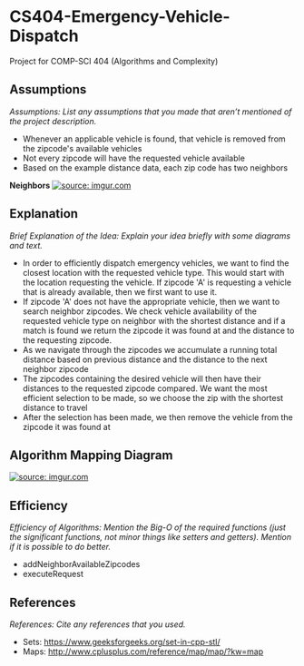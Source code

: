 # CS404-Emergency-Vehicle-Dispatch
Project for COMP-SCI 404 (Algorithms and Complexity)

**Assumptions** 
---
*Assumptions: List any assumptions that you made that aren’t mentioned of the project description.*

* Whenever an applicable vehicle is found, that vehicle is removed from the zipcode's available vehicles
* Not every zipcode will have the requested vehicle available
* Based on the example distance data, each zip code has two neighbors

**Neighbors**
<a href="https://imgur.com/ZGf26W3"><img src="https://i.imgur.com/ZGf26W3.png" title="source: imgur.com" /></a>

**Explanation**
---
*Brief Explanation of the Idea: Explain your idea briefly with some diagrams and text.*

* In order to efficiently dispatch emergency vehicles, we want to find the closest location with the requested vehicle type. This would start with the location requesting the vehicle. If zipcode 'A' is requesting a vehicle that is already available, then we first want to use it. 
* If zipcode 'A' does not have the appropriate vehicle, then we want to search neighbor zipcodes. We check vehicle availability of the requested vehicle type on neighbor with the shortest distance and if a match is found we return the zipcode it was found at and the distance to the requesting zipcode.
* As we navigate through the zipcodes we accumulate a running total distance based on previous distance and the distance to the next neighbor zipcode
* The zipcodes containing the desired vehicle will then have their distances to the requested zipcode compared. We want the most efficient selection to be made, so we choose the zip with the shortest distance to travel
* After the selection has been made, we then remove the vehicle from the zipcode it was found at

**Algorithm Mapping Diagram**
---
<a href="https://imgur.com/MDeugqs"><img src="https://i.imgur.com/MDeugqs.png" title="source: imgur.com" /></a>

**Efficiency**
---
*Efficiency of Algorithms: Mention the Big-O of the required functions (just the significant functions, not minor things like setters and getters).  Mention if it is possible to do better.*

* addNeighborAvailableZipcodes
* executeRequest
 
**References**
---
*References: Cite any references that you used.*

* Sets: https://www.geeksforgeeks.org/set-in-cpp-stl/
* Maps: http://www.cplusplus.com/reference/map/map/?kw=map 

